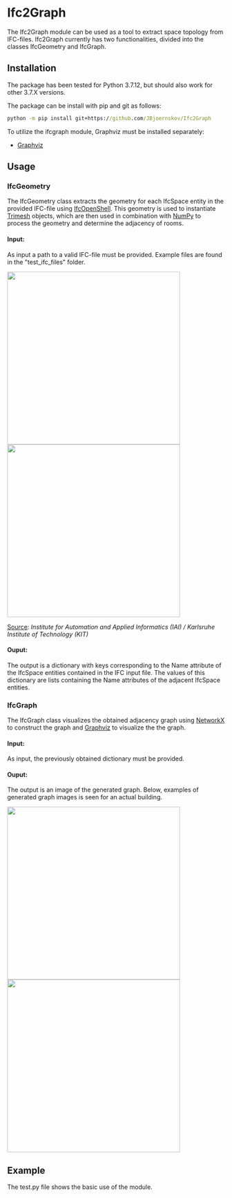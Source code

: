 # Ifc2Graph

The Ifc2Graph module can be used as a tool to extract space topology from IFC-files. 
Ifc2Graph currently has two functionalities, divided into the classes IfcGeometry and IfcGraph.

## Installation

The package has been tested for Python 3.7.12, but should also work for other 3.7.X versions. 

The package can be install with pip and git as follows:
```bat
python -m pip install git+https://github.com/JBjoernskov/Ifc2Graph
```

To utilize the ifcgraph module, Graphviz must be installed separately:
- [Graphviz](https://graphviz.org/download)


## Usage 


### IfcGeometry
The IfcGeometry class extracts the geometry for each IfcSpace entity in the provided IFC-file using [IfcOpenShell](http://ifcopenshell.org/python). This geometry is used to instantiate [Trimesh](https://trimsh.org) objects, which are then used in combination with [NumPy](https://numpy.org) to process the geometry and determine the adjacency of rooms. 

#### Input:
As input a path to a valid IFC-file must be provided. Example files are found in the "test_ifc_files" folder.

<p float="left">
    <img src="https://user-images.githubusercontent.com/74002963/174432556-3e2abdf3-794f-4a54-a24c-0efa45717420.png" width="400">
    <img src="https://user-images.githubusercontent.com/74002963/174432617-f8bc0f66-387d-45f2-9285-7edd3a0620fc.png" width="400">
</p>

[Source](https://www.ifcwiki.org/index.php?title=KIT_IFC_Examples): 
*Institute for Automation and Applied Informatics (IAI) / Karlsruhe Institute of Technology (KIT)*

#### Ouput:
The output is a dictionary with keys corresponding to the Name attribute of the IfcSpace entities contained in the IFC input file.
The values of this dictionary are lists containing the Name attributes of the adjacent IfcSpace entities.


### IfcGraph
The IfcGraph class visualizes the obtained adjacency graph using [NetworkX](https://networkx.org) to construct the graph and [Graphviz](https://graphviz.org) to visualize the the graph.

#### Input:
As input, the previously obtained dictionary must be provided. 

#### Ouput:
The output is an image of the generated graph.
Below, examples of generated graph images is seen for an actual building. 

<p float="left">
    <img src="https://user-images.githubusercontent.com/74002963/174341376-44a9bcea-aec3-4a21-b186-1f16fc31a294.png" width="400">
    <img src="https://user-images.githubusercontent.com/74002963/174342723-81112bf1-4928-452a-b142-6d8372bd83e8.png" width="400">
</p>



## Example
The test.py file shows the basic use of the module.








